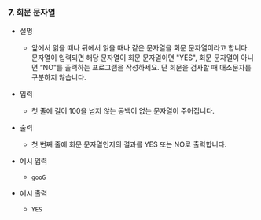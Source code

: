 ### 7. 회문 문자열

- 설명
    - 앞에서 읽을 때나 뒤에서 읽을 때나 같은 문자열을 회문 문자열이라고 합니다.
      문자열이 입력되면 해당 문자열이 회문 문자열이면 "YES", 회문 문자열이 아니면 “NO"를 출력하는 프로그램을 작성하세요.
      단 회문을 검사할 때 대소문자를 구분하지 않습니다.
      
- 입력
    - 첫 줄에 길이 100을 넘지 않는 공백이 없는 문자열이 주어집니다.
      
- 출력
    - 첫 번째 줄에 회문 문자열인지의 결과를 YES 또는 NO로 출력합니다.

- 예시 입력
    - ```
      gooG
      ```
 
- 예시 출력
    - ```
      YES
      ```
 